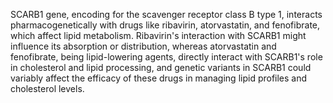 SCARB1 gene, encoding for the scavenger receptor class B type 1, interacts pharmacogenetically with drugs like ribavirin, atorvastatin, and fenofibrate, which affect lipid metabolism. Ribavirin's interaction with SCARB1 might influence its absorption or distribution, whereas atorvastatin and fenofibrate, being lipid-lowering agents, directly interact with SCARB1's role in cholesterol and lipid processing, and genetic variants in SCARB1 could variably affect the efficacy of these drugs in managing lipid profiles and cholesterol levels.